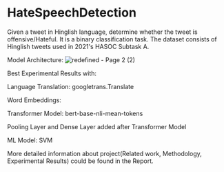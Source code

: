 # HateSpeechDetection

Given a tweet in Hinglish language, determine whether the tweet is offensive/Hateful. It is a binary classification task. The dataset consists of Hinglish tweets used in 2021's HASOC Subtask A.

Model Architecture:
![redefined - Page 2 (2)](https://user-images.githubusercontent.com/88608893/208653975-193542c8-1a80-4c9b-b019-fd0acce146ed.png)


Best Experimental Results with:

Language Translation: googletrans.Translate

Word Embeddings:

Transformer Model: bert-base-nli-mean-tokens

Pooling Layer and Dense Layer added after Transformer Model

ML Model: SVM

More detailed information about project(Related work, Methodology, Experimental Results) could be found in the Report.
